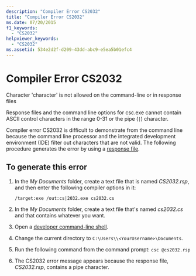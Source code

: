 ```yaml
---
description: "Compiler Error CS2032"
title: "Compiler Error CS2032"
ms.date: 07/20/2015
f1_keywords:
  - "CS2032"
helpviewer_keywords:
  - "CS2032"
ms.assetid: 534e2d2f-d209-43dd-abc9-e5ea5b01efc4
---
```

# Compiler Error CS2032

Character 'character' is not allowed on the command-line or in response files

 Response files and the command line options for csc.exe cannot contain ASCII control characters in the range 0-31 or the pipe (`|`) character.

 Compiler error CS2032 is difficult to demonstrate from the command line because the command line processor and the integrated development environment (IDE) filter out characters that are not valid. The following procedure generates the error by using a [response file](../compiler-options/response-file-compiler-option.md).

## To generate this error

1. In the *My Documents* folder, create a text file that is named *CS2032.rsp*, and then enter the following compiler options in it:
  
    ```console
    /target:exe /out:cs|2032.exe cs2032.cs
    ```

2. In the *My Documents* folder, create a text file that's named *cs2032.cs* and that contains whatever you want.

3. Open a [developer command-line shell](../../../framework/tools/developer-command-prompt-for-vs.md).

4. Change the current directory to `C:\Users\\<YourUsername>\Documents`.

5. Run the following command from the command prompt: `csc @cs2032.rsp`

6. The CS2032 error message appears because the response file, *CS2032.rsp*, contains a pipe character.
